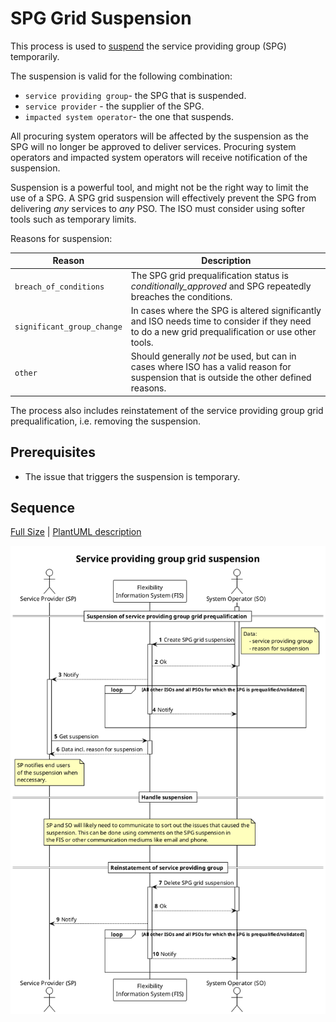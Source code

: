 # SPG Grid Suspension

This process is used to [suspend](../concepts/suspension.md) the service
providing group (SPG) temporarily.

The suspension is valid for the following combination:

* `service providing group`- the SPG that is suspended.
* `service provider` - the supplier of the SPG.
* `impacted system operator`- the one that suspends.

All procuring system operators will be affected by the suspension as the SPG
will no longer be approved to deliver services. Procuring system operators and
impacted system operators will receive notification of the suspension.

Suspension is a powerful tool, and might not be the right way to limit the use
of a SPG. A SPG grid suspension will effectively prevent the SPG from delivering
*any* services to *any* PSO. The ISO must consider using
softer tools such as temporary limits.

Reasons for suspension:

| Reason                     | Description                                                                                                                                       |
|----------------------------|---------------------------------------------------------------------------------------------------------------------------------------------------|
| `breach_of_conditions`     | The SPG grid prequalification status is *conditionally_approved* and SPG repeatedly breaches the conditions.                                      |
| `significant_group_change` | In cases where the SPG is altered significantly and ISO needs time to consider if they need to do a new grid prequalification or use other tools. |
| `other`                    | Should generally *not* be used, but can in cases where ISO has a valid reason for suspension that is outside the other defined reasons.           |

The process also includes reinstatement of the service providing group grid prequalification,
i.e. removing the suspension.

## Prerequisites

* The issue that triggers the suspension is temporary.

## Sequence

[Full Size](../diagrams/service_providing_group_grid_suspension.png) |
[PlantUML description](../diagrams/service_providing_group_grid_suspension.plantuml)

![Service Provider Registration](../diagrams/service_providing_group_grid_suspension.png)
